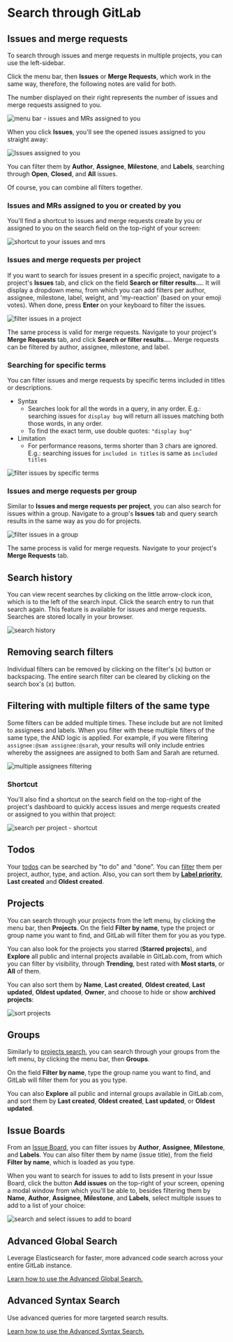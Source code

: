 # Search through GitLab

## Issues and merge requests

To search through issues and merge requests in multiple projects, you can use the left-sidebar.

Click the menu bar, then **Issues** or **Merge Requests**, which work in the same way,
therefore, the following notes are valid for both.

The number displayed on their right represents the number of issues and merge requests assigned to you.

![menu bar - issues and MRs assigned to you](img/left_menu_bar.png)

When you click **Issues**, you'll see the opened issues assigned to you straight away:

![Issues assigned to you](img/issues_assigned_to_you.png)

You can filter them by **Author**, **Assignee**, **Milestone**, and **Labels**,
searching through **Open**, **Closed**, and **All** issues.

Of course, you can combine all filters together.

### Issues and MRs assigned to you or created by you

You'll find a shortcut to issues and merge requests create by you or assigned to you
on the search field on the top-right of your screen:

![shortcut to your issues and mrs](img/issues_mrs_shortcut.png)

### Issues and merge requests per project

If you want to search for issues present in a specific project, navigate to
a project's **Issues** tab, and click on the field **Search or filter results...**. It will
display a dropdown menu, from which you can add filters per author, assignee, milestone, 
label, weight, and 'my-reaction' (based on your emoji votes). When done, press **Enter** on your keyboard to filter the issues.

![filter issues in a project](img/issue_search_filter.png)

The same process is valid for merge requests. Navigate to your project's **Merge Requests** tab,
and click **Search or filter results...**. Merge requests can be filtered by author, assignee,
milestone, and label.

### Searching for specific terms

You can filter issues and merge requests by specific terms included in titles or descriptions.

* Syntax
    * Searches look for all the words in a query, in any order. E.g.: searching
      issues for `display bug` will return all issues matching both those words, in any order.
    * To find the exact term, use double quotes: `"display bug"`
* Limitation
    * For performance reasons, terms shorter than 3 chars are ignored. E.g.: searching
      issues for `included in titles` is same as `included titles`

![filter issues by specific terms](img/issue_search_by_term.png)

### Issues and merge requests per group

Similar to **Issues and merge requests per project**, you can also search for issues
within a group. Navigate to a group's **Issues** tab and query search results in
the same way as you do for projects.

![filter issues in a group](img/group_issues_filter.png)

The same process is valid for merge requests. Navigate to your project's **Merge Requests** tab.

## Search history

You can view recent searches by clicking on the little arrow-clock icon, which is to the left of the search input. Click the search entry to run that search again. This feature is available for issues and merge requests. Searches are stored locally in your browser.

![search history](img/search_history.gif)

## Removing search filters

Individual filters can be removed by clicking on the filter's (x) button or backspacing. The entire search filter can be cleared by clicking on the search box's (x) button.

## Filtering with multiple filters of the same type

Some filters can be added multiple times. These include but are not limited to assignees and labels. When you filter with these multiple filters of the same type, the AND logic is applied. For example, if you were filtering `assignee:@sam assignee:@sarah`, your results will only include entries whereby the assignees are assigned to both Sam and Sarah are returned.

![multiple assignees filtering](img/multiple_assignees.png)

### Shortcut

You'll also find a shortcut on the search field on the top-right of the project's dashboard to
quickly access issues and merge requests created or assigned to you within that project:

![search per project - shortcut](img/project_search.png)

## Todos

Your [todos](../../workflow/todos.md#gitlab-todos) can be searched by "to do" and "done".
You can [filter](../../workflow/todos.md#filtering-your-todos) them per project,
author, type, and action. Also, you can sort them by
[**Label priority**](../../user/project/labels.md#prioritize-labels),
**Last created** and **Oldest created**.

## Projects

You can search through your projects from the left menu, by clicking the menu bar, then **Projects**.
On the field **Filter by name**, type the project or group name you want to find, and GitLab
will filter them for you as you type.

You can also look for the projects you starred (**Starred projects**), and **Explore** all
public and internal projects available in GitLab.com, from which you can filter by visibility,
through **Trending**, best rated with **Most starts**, or **All** of them.

You can also sort them by **Name**, **Last created**, **Oldest created**, **Last updated**,
**Oldest updated**, **Owner**, and choose to hide or show **archived projects**:

![sort projects](img/sort_projects.png)

## Groups

Similarly to [projects search](#projects), you can search through your groups from
the left menu, by clicking the menu bar, then **Groups**.

On the field **Filter by name**, type the group name you want to find, and GitLab
will filter them for you as you type.

You can also **Explore** all public and internal groups available in GitLab.com,
and sort them by **Last created**, **Oldest created**, **Last updated**, or **Oldest updated**.

## Issue Boards

From an [Issue Board](../../user/project/issue_board.md), you can filter issues by **Author**, **Assignee**, **Milestone**, and **Labels**.
You can also filter them by name (issue title), from the field **Filter by name**, which is loaded as you type.

When you want to search for issues to add to lists present in your Issue Board, click
the button **Add issues** on the top-right of your screen, opening a modal window from which
you'll be able to, besides filtering them by **Name**, **Author**, **Assignee**, **Milestone**,
and **Labels**, select multiple issues to add to a list of your choice:

![search and select issues to add to board](img/search_issues_board.png)

## Advanced Global Search

Leverage Elasticsearch for faster, more advanced code search across your entire
GitLab instance.

[Learn how to use the Advanced Global Search.](advanced_global_search.md)

## Advanced Syntax Search

Use advanced queries for more targeted search results.

[Learn how to use the Advanced Syntax Search.](advanced_search_syntax.md)

[ee]: https://about.gitlab.com/pricing/

